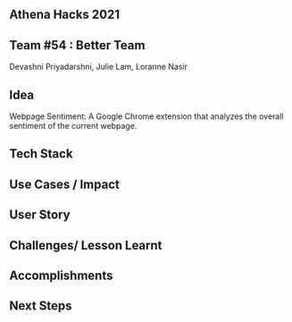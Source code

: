 ## Athena Hacks 2021

## Team #54 : Better Team
Devashni Priyadarshni, Julie Lam, Loranne Nasir

## Idea
Webpage Sentiment: A Google Chrome extension that analyzes the overall sentiment of the current webpage.

## Tech Stack

## Use Cases / Impact

## User Story

## Challenges/ Lesson Learnt

## Accomplishments

## Next Steps
